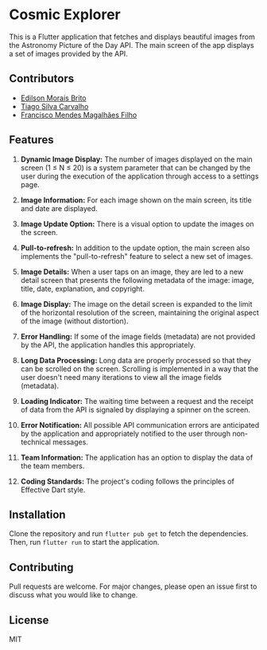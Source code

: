 # Cosmic Explorer

This is a Flutter application that fetches and displays beautiful images from the Astronomy Picture of the Day API. The main screen of the app displays a set of images provided by the API.

## Contributors

- [Edilson Morais Brito](https://github.com/ed-morais)
- [Tiago Silva Carvalho](https://github.com/TSCTiago)
- [Francisco Mendes Magalhães Filho](https://github.com/FranciscoMends)

## Features

1. **Dynamic Image Display:** The number of images displayed on the main screen (1 ≤ N ≤ 20) is a system parameter that can be changed by the user during the execution of the application through access to a settings page.

2. **Image Information:** For each image shown on the main screen, its title and date are displayed.

3. **Image Update Option:** There is a visual option to update the images on the screen.

4. **Pull-to-refresh:** In addition to the update option, the main screen also implements the "pull-to-refresh" feature to select a new set of images.

5. **Image Details:** When a user taps on an image, they are led to a new detail screen that presents the following metadata of the image: image, title, date, explanation, and copyright.

6. **Image Display:** The image on the detail screen is expanded to the limit of the horizontal resolution of the screen, maintaining the original aspect of the image (without distortion).

7. **Error Handling:** If some of the image fields (metadata) are not provided by the API, the application handles this appropriately.

8. **Long Data Processing:** Long data are properly processed so that they can be scrolled on the screen. Scrolling is implemented in a way that the user doesn't need many iterations to view all the image fields (metadata).

9. **Loading Indicator:** The waiting time between a request and the receipt of data from the API is signaled by displaying a spinner on the screen.

10. **Error Notification:** All possible API communication errors are anticipated by the application and appropriately notified to the user through non-technical messages.

11. **Team Information:** The application has an option to display the data of the team members.

12. **Coding Standards:** The project's coding follows the principles of Effective Dart style.


## Installation

Clone the repository and run `flutter pub get` to fetch the dependencies. Then, run `flutter run` to start the application.

## Contributing

Pull requests are welcome. For major changes, please open an issue first to discuss what you would like to change.

## License

MIT
